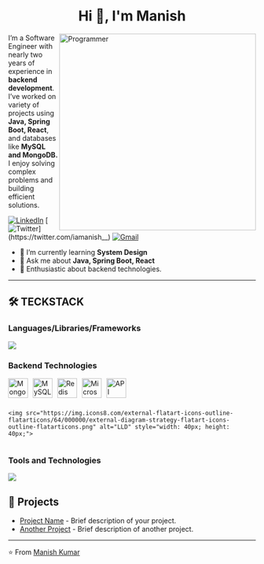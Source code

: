 <h1 align="center">Hi 👋, I'm Manish</h1>
<img align="right" width="400"  src="https://user-images.githubusercontent.com/74038190/212749171-b84692a8-2b04-4e3b-93ca-ac14705da224.gif" alt="Programmer" />



I’m a Software Engineer with nearly two years of experience in **backend development**. I’ve worked on variety of projects using **Java, Spring Boot, React**, and databases like **MySQL and MongoDB.** I enjoy solving complex problems and building efficient solutions.

[![LinkedIn](https://img.shields.io/badge/-LinkedIn-blue?style=flat-square&logo=linkedin&logoColor=white&link=https://www.linkedin.com/in/iamanishh/)](https://www.linkedin.com/in/iamanishh/)
[![Twitter](https://img.shields.io/badge/-Twitter-1ca0f1?style=flat-square&logo=twitter&logoColor=white&link=https://twitter.com/iamanish__)](https://twitter.com/iamanish__)
[![Gmail](https://img.shields.io/badge/-Gmail-c14438?style=flat-square&logo=gmail&logoColor=white&link=mailto:mmm.manish163@gmail.com)](mailto:mmm.manish163@gmail.com)


- 🌱 I’m currently learning **System Design**
- 💬 Ask me about **Java, Spring Boot, React**
- 🎨 Enthusiastic about backend technologies.


---
## 🛠️ TECKSTACK
<div style="margin-bottom: 20px;">
  <h3>Languages/Libraries/Frameworks</h3>
 <img src="https://skillicons.dev/icons?i=java,spring,hibernate,javascript,react,redux,html,css"/>

<div style="margin-bottom: 20px;">
  <h3>Backend Technologies</h3>
  <div style="display: flex; gap: 10px; flex-wrap: wrap;">
    <img src="https://cdn.jsdelivr.net/gh/devicons/devicon/icons/mongodb/mongodb-original.svg" alt="MongoDB" style="width: 40px; height: 40px;">
    <img src="https://cdn.jsdelivr.net/gh/devicons/devicon/icons/mysql/mysql-original.svg" alt="MySQL" style="width: 40px; height: 40px;">
    <img src="https://cdn.jsdelivr.net/gh/devicons/devicon/icons/redis/redis-original.svg" alt="Redis" style="width: 40px; height: 40px;">
     <img src="https://icons8.com/icon/90519/spring-boot" alt="Microservices" style="width: 40px; height: 40px;">
    <img src="https://icons8.com/icon/90519/spring-boot" alt="API" style="width: 40px; height: 40px;">
 
    <img src="https://img.icons8.com/external-flatart-icons-outline-flatarticons/64/000000/external-diagram-strategy-flatart-icons-outline-flatarticons.png" alt="LLD" style="width: 40px; height: 40px;">
  </div>
</div>

<div style="margin-bottom: 20px;">
  <h3>Tools and Technologies</h3>
  <img src="https://skillicons.dev/icons?i=git,github,linux,aws,docker,kubernetes"/>
</div>


## 💼 Projects

- [Project Name](https://github.com/yourusername/projectname) - Brief description of your project.
- [Another Project](https://github.com/yourusername/anotherproject) - Brief description of another project.

---


⭐️ From [Manish Kumar](https://github.com/iamanishh)


